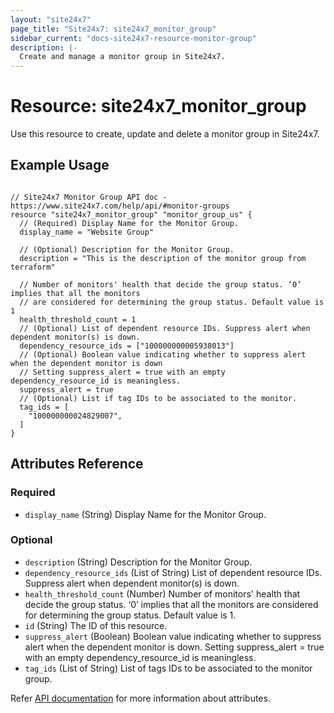 ```yaml
---
layout: "site24x7"
page_title: "Site24x7: site24x7_monitor_group"
sidebar_current: "docs-site24x7-resource-monitor-group"
description: |-
  Create and manage a monitor group in Site24x7.
---
```


# Resource: site24x7\_monitor\_group

Use this resource to create, update and delete a monitor group in Site24x7.

## Example Usage

```hcl

// Site24x7 Monitor Group API doc - https://www.site24x7.com/help/api/#monitor-groups
resource "site24x7_monitor_group" "monitor_group_us" {
  // (Required) Display Name for the Monitor Group.
  display_name = "Website Group"

  // (Optional) Description for the Monitor Group.
  description = "This is the description of the monitor group from terraform"

  // Number of monitors' health that decide the group status. ‘0’ implies that all the monitors 
  // are considered for determining the group status. Default value is 1
  health_threshold_count = 1
  // (Optional) List of dependent resource IDs. Suppress alert when dependent monitor(s) is down.
  dependency_resource_ids = ["100000000005938013"]
  // (Optional) Boolean value indicating whether to suppress alert when the dependent monitor is down
  // Setting suppress_alert = true with an empty dependency_resource_id is meaningless.
  suppress_alert = true
  // (Optional) List if tag IDs to be associated to the monitor.
  tag_ids = [
    "100000000024829007",
  ]
}

```

## Attributes Reference


### Required

* `display_name` (String) Display Name for the Monitor Group.

### Optional

* `description` (String) Description for the Monitor Group.
* `dependency_resource_ids` (List of String) List of dependent resource IDs. Suppress alert when dependent monitor(s) is down.
* `health_threshold_count` (Number) Number of monitors' health that decide the group status. ‘0’ implies that all the monitors are considered for determining the group status. Default value is 1.
* `id` (String) The ID of this resource.
* `suppress_alert` (Boolean) Boolean value indicating whether to suppress alert when the dependent monitor is down. Setting suppress_alert = true with an empty dependency_resource_id is meaningless.
* `tag_ids` (List of String) List of tags IDs to be associated to the monitor group.

Refer [API documentation](https://www.site24x7.com/help/api/#monitor-groups) for more information about attributes.
 